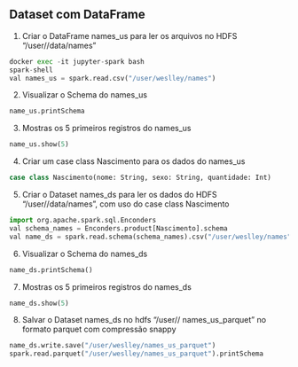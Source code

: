 ## Dataset com DataFrame

1. Criar o DataFrame names_us para ler os arquivos no HDFS “/user/<nome>/data/names”
```python
docker exec -it jupyter-spark bash
spark-shell
val names_us = spark.read.csv("/user/weslley/names")
```

2. Visualizar o Schema do names_us
```python
name_us.printSchema
```

3. Mostras os 5 primeiros registros do names_us
```python
name_us.show(5)
```

4. Criar um case class Nascimento para os dados do names_us
```python
case class Nascimento(nome: String, sexo: String, quantidade: Int)
```

5. Criar o Dataset names_ds para ler os dados do HDFS “/user/<nome>/data/names”, com uso do case class Nascimento
```python
import org.apache.spark.sql.Enconders
val schema_names = Enconders.product[Nascimento].schema
val name_ds = spark.read.schema(schema_names).csv("/user/weslley/names").as[Nascimento]
```

6. Visualizar o Schema do names_ds
```python
name_ds.printSchema()
```

7. Mostras os 5 primeiros registros do names_ds
```python
name_ds.show(5)
```

8. Salvar o Dataset names_ds no hdfs “/user/<nome>/ names_us_parquet” no formato parquet com compressão snappy
```python
name_ds.write.save("/user/weslley/names_us_parquet")
spark.read.parquet("/user/weslley/names_us_parquet").printSchema
```
